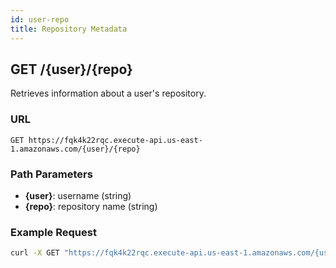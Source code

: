 ```yaml
---
id: user-repo
title: Repository Metadata
---
```


## GET /\{user\}/\{repo\}

Retrieves information about a user's repository.

### URL

`GET https://fqk4k22rqc.execute-api.us-east-1.amazonaws.com/{user}/{repo}`

### Path Parameters

- **\{user\}**: username (string)
- **\{repo\}**: repository name (string)

### Example Request

```bash
curl -X GET "https://fqk4k22rqc.execute-api.us-east-1.amazonaws.com/{username}/{repo}"
```